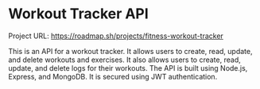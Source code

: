 # Workout Tracker API

Project URL: https://roadmap.sh/projects/fitness-workout-tracker

This is an API for a workout tracker. It allows users to create, read, update, and delete workouts and exercises. It also allows users to create, read, update, and delete logs for their workouts. The API is built using Node.js, Express, and MongoDB. It is secured using JWT authentication.